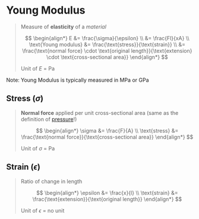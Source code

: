 # Young Modulus

> Measure of **elasticity** of a *material*
>
> $$
> \begin{align*}
>   E &= \frac{\sigma}{\epsilon} \\
>   &= \frac{Fl}{xA} \\
>   \text{Young modulus} &= \frac{\text{stress}}{\text{strain}} \\
>   &= \frac{\text{normal force} \cdot \text{original length}}{\text{extension} \cdot \text{cross-sectional area}}
> \end{align*}
> $$
>
> Unit of $E$ = $\mathrm{Pa}$

Note: Young Modulus is typically measured in $\mathrm{MPa}$ or $\mathrm{GPa}$

## Stress ($\sigma$)

> **Normal force** applied per unit cross-sectional area
> (same as the definition of [pressure](./../c4-2-density-and-pressure/pressure.md)!)
>
> $$
> \begin{align*}
>   \sigma &= \frac{F}{A} \\
>   \text{stress} &= \frac{\text{normal force}}{\text{cross-sectional area}}
> \end{align*}
> $$
> 
> Unit of $\sigma$ = $\mathrm{Pa}$

## Strain ($\epsilon$)

> Ratio of change in length
>
> $$
> \begin{align*}
>   \epsilon &= \frac{x}{l} \\
>   \text{strain} &= \frac{\text{extension}}{\text{original length}}
> \end{align*}
> $$
> 
> Unit of $\epsilon$ = no unit
